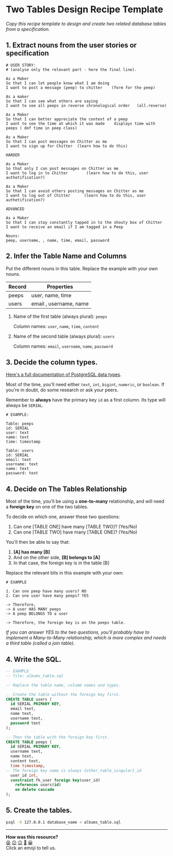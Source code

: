 # Two Tables Design Recipe Template

_Copy this recipe template to design and create two related database tables from a specification._

## 1. Extract nouns from the user stories or specification

```
# USER STORY:
# (analyse only the relevant part - here the final line).

As a Maker
So that I can let people know what I am doing  
I want to post a message (peep) to chitter    (form for the peep)

As a maker
So that I can see what others are saying  
I want to see all peeps in reverse chronological order   (all.reverse)

As a Maker
So that I can better appreciate the context of a peep
I want to see the time at which it was made    displays time with peeps ( def time in peep class)

As a Maker
So that I can post messages on Chitter as me
I want to sign up for Chitter  (learn how to do this)

HARDER

As a Maker
So that only I can post messages on Chitter as me
I want to log in to Chitter        (learn how to do this, user authetification?)

As a Maker
So that I can avoid others posting messages on Chitter as me
I want to log out of Chitter      (learn how to do this, user authetification?)

ADVANCED

As a Maker
So that I can stay constantly tapped in to the shouty box of Chitter
I want to receive an email if I am tagged in a Peep
```

```
Nouns:
peep, username, , name, time, email, password
```

## 2. Infer the Table Name and Columns

Put the different nouns in this table. Replace the example with your own nouns.

| Record                | Properties          |
| --------------------- | ------------------  |
| peeps                 | user, name, time
| users                | email , username, name

1. Name of the first table (always plural): `peeps` 

    Column names: `user`, `name`, `time`, `content`

2. Name of the second table (always plural): `users` 

    Column names: `email`, `username`, `name`, `password`

## 3. Decide the column types.

[Here's a full documentation of PostgreSQL data types](https://www.postgresql.org/docs/current/datatype.html).

Most of the time, you'll need either `text`, `int`, `bigint`, `numeric`, or `boolean`. If you're in doubt, do some research or ask your peers.

Remember to **always** have the primary key `id` as a first column. Its type will always be `SERIAL`.

```
# EXAMPLE:

Table: peeps
id: SERIAL
user: text
name: text
time: timestamp

Table: users
id: SERIAL
email: text
username: text
name: text
password: text
```

## 4. Decide on The Tables Relationship

Most of the time, you'll be using a **one-to-many** relationship, and will need a **foreign key** on one of the two tables.

To decide on which one, answer these two questions:

1. Can one [TABLE ONE] have many [TABLE TWO]? (Yes/No)
2. Can one [TABLE TWO] have many [TABLE ONE]? (Yes/No)

You'll then be able to say that:

1. **[A] has many [B]**
2. And on the other side, **[B] belongs to [A]**
3. In that case, the foreign key is in the table [B]

Replace the relevant bits in this example with your own:

```
# EXAMPLE

1. Can one peep have many users? NO
2. Can one user have many peeps? YES

-> Therefore,
-> A user HAS MANY peeps
-> A peep BELONGS TO a user

-> Therefore, the foreign key is on the peeps table.
```

*If you can answer YES to the two questions, you'll probably have to implement a Many-to-Many relationship, which is more complex and needs a third table (called a join table).*

## 4. Write the SQL.

```sql
-- EXAMPLE
-- file: albums_table.sql

-- Replace the table name, columm names and types.

-- Create the table without the foreign key first.
CREATE TABLE users (
  id SERIAL PRIMARY KEY,
  email text,
  name text,
  username text,
  password text
);

-- Then the table with the foreign key first.
CREATE TABLE peeps (
  id SERIAL PRIMARY KEY,
  username text,
  name text,
  content text,
  time timestamp,
-- The foreign key name is always {other_table_singular}_id
  user_id int,
  constraint fk_user foreign key(user_id)
    references users(id)
    on delete cascade
);

```

## 5. Create the tables.

```bash
psql -h 127.0.0.1 database_name < albums_table.sql
```

<!-- BEGIN GENERATED SECTION DO NOT EDIT -->

---

**How was this resource?**  
[😫](https://airtable.com/shrUJ3t7KLMqVRFKR?prefill_Repository=makersacademy%2Fdatabases&prefill_File=resources%2Ftwo_table_design_recipe_template.md&prefill_Sentiment=😫) [😕](https://airtable.com/shrUJ3t7KLMqVRFKR?prefill_Repository=makersacademy%2Fdatabases&prefill_File=resources%2Ftwo_table_design_recipe_template.md&prefill_Sentiment=😕) [😐](https://airtable.com/shrUJ3t7KLMqVRFKR?prefill_Repository=makersacademy%2Fdatabases&prefill_File=resources%2Ftwo_table_design_recipe_template.md&prefill_Sentiment=😐) [🙂](https://airtable.com/shrUJ3t7KLMqVRFKR?prefill_Repository=makersacademy%2Fdatabases&prefill_File=resources%2Ftwo_table_design_recipe_template.md&prefill_Sentiment=🙂) [😀](https://airtable.com/shrUJ3t7KLMqVRFKR?prefill_Repository=makersacademy%2Fdatabases&prefill_File=resources%2Ftwo_table_design_recipe_template.md&prefill_Sentiment=😀)  
Click an emoji to tell us.

<!-- END GENERATED SECTION DO NOT EDIT -->
